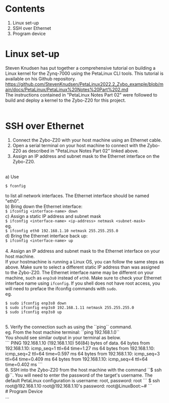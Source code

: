 # Contents
1. Linux set-up
2. SSH over Ethernet
3. Program device

# Linux set-up
Steven Knudsen has put together a comprehensive tutorial on building a Linux kernel for the Zynq-7000 using the PetaLinux CLI tools. This tutorial is available on his Github repository. https://github.com/StevenKnudsen/PetaLinux2022.2_Zybo_example/blob/main/docs/PetaLinux/PetaLinux%20Notes%20Part%202.md </br>
The instructions contained in "PetaLinux Notes Part 02" were followed to build and deploy a kernel to the Zybo-Z20 for this project.
</br></br>
# SSH over Ethernet
1. Connect the Zybo-Z20 with your host machine using an Ethernet cable. </br>
2. Open a serial terminal on your host machine to connect with the Zybo-Z20 as described in "PetaLinux Notes Part 02" linked above. </br>
3. Assign an IP address and subnet mask to the Ethernet interface on the Zybo-Z20.
</br>
a) Use

```ruby
$ fconfig
``` 

to list all network interfaces. The Ethernet interface should be named "eth0". </br>
b) Bring down the Ethernet interface: </br>
``$ ifconfig <interface-name> down``</br>
c) Assign a static IP address and subnet mask </br>
``$ ifconfig <interface-name> <ip-address> netmask <subnet-mask>`` </br>
eg. </br> ``$ ifconfig eth0 192.168.1.10 netmask 255.255.255.0`` </br>
d) Bring the Ethernet interface back up: </br>
``$ ifconfig <interface-name> up``
</br>
</br>
4. Assign an IP address and subnet mask to the Ethernet interface on your host machine. </br>
If your hostmachine is running a Linux OS, you can follow the same steps as above. Make sure to select a different static IP address than was assigned to the Zybo-Z20. The Ethernet interface name may be different on your machine, such as ``enp3s0`` instead of ``eth0``. Make sure to check your Ethernet interface name using ``ifconfig``. If you shell does not have root access, you will need to preface the ifconfig commands with ``sudo``.
</br>
eg.
```
$ sudo ifconfig enp3s0 down
$ sudo ifconfig enp3s0 192.168.1.11 netmask 255.255.255.0
$ sudo ifconfig enp3s0 up
```
</br>
5. Verify the connection such as using the ``ping`` command.
</br>
eg.
From the host machine terminal:
``ping 192.168.1.0``
</br>
You should see similar output in your terminal as below. </br>
```
PING 192.168.1.10 (192.168.1.10) 56(84) bytes of data.
64 bytes from 192.168.1.10: icmp_seq=1 ttl=64 time=1.27 ms
64 bytes from 192.168.1.10: icmp_seq=2 ttl=64 time=0.597 ms
64 bytes from 192.168.1.10: icmp_seq=3 ttl=64 time=0.409 ms
64 bytes from 192.168.1.10: icmp_seq=4 ttl=64 time=0.402 ms
```
</br>
6. SSH into the Zybo-Z20 from the host machine with the command ``$ ssh <username>@<target-ip-address>``. You will need to enter the password of the target's username. The default PetaLinux configuration is username: root, password: root
```
$ ssh root@192.168.1.10
root@192.168.1.10's password: 
root@LinuxBoot:~# 
```
</br>
# Program Device
</br>
...

